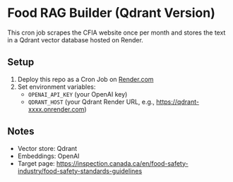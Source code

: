 # Food RAG Builder (Qdrant Version)

This cron job scrapes the CFIA website once per month and stores the text in a Qdrant vector database hosted on Render.

## Setup

1. Deploy this repo as a Cron Job on [Render.com](https://render.com)
2. Set environment variables:
   - `OPENAI_API_KEY` (your OpenAI key)
   - `QDRANT_HOST` (your Qdrant Render URL, e.g., https://qdrant-xxxx.onrender.com)

## Notes

- Vector store: Qdrant
- Embeddings: OpenAI
- Target page: https://inspection.canada.ca/en/food-safety-industry/food-safety-standards-guidelines
